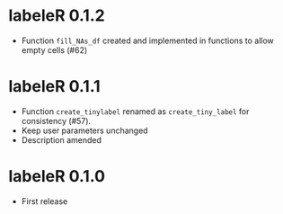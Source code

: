 # labeleR 0.1.2

* Function `fill_NAs_df` created and implemented in functions to allow empty cells (#62)

# labeleR 0.1.1

* Function `create_tinylabel` renamed as `create_tiny_label` for consistency (#57).
* Keep user parameters unchanged
* Description amended

# labeleR 0.1.0

* First release

